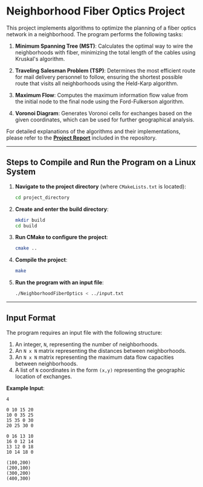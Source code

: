 
# Neighborhood Fiber Optics Project

This project implements algorithms to optimize the planning of a fiber optics network in a neighborhood. The program performs the following tasks:

1. **Minimum Spanning Tree (MST)**: Calculates the optimal way to wire the neighborhoods with fiber, minimizing the total length of the cables using Kruskal's algorithm.

2. **Traveling Salesman Problem (TSP)**: Determines the most efficient route for mail delivery personnel to follow, ensuring the shortest possible route that visits all neighborhoods using the Held-Karp algorithm.

3. **Maximum Flow**: Computes the maximum information flow value from the initial node to the final node using the Ford-Fulkerson algorithm.

4. **Voronoi Diagram**: Generates Voronoi cells for exchanges based on the given coordinates, which can be used for further geographical analysis.

For detailed explanations of the algorithms and their implementations, please refer to the **[Project Report](int_act_2.pdf)** included in the repository.

---

## Steps to Compile and Run the Program on a Linux System

1. **Navigate to the project directory** (where `CMakeLists.txt` is located):
   ```bash
   cd project_directory
   ```

2. **Create and enter the build directory**:
   ```bash
   mkdir build
   cd build
   ```

3. **Run CMake to configure the project**:
   ```bash
   cmake ..
   ```

4. **Compile the project**:
   ```bash
   make
   ```

5. **Run the program with an input file**:
   ```bash
   ./NeighborhoodFiberOptics < ../input.txt
   ```

---

## Input Format

The program requires an input file with the following structure:

1. An integer, `N`, representing the number of neighborhoods.
2. An `N x N` matrix representing the distances between neighborhoods.
3. An `N x N` matrix representing the maximum data flow capacities between neighborhoods.
4. A list of `N` coordinates in the form `(x,y)` representing the geographic location of exchanges.

**Example Input**:
```
4

0 10 15 20
10 0 35 25
15 35 0 30
20 25 30 0

0 16 13 10
16 0 12 14
13 12 0 18
10 14 18 0

(100,200)
(200,100)
(300,200)
(400,300)
```
